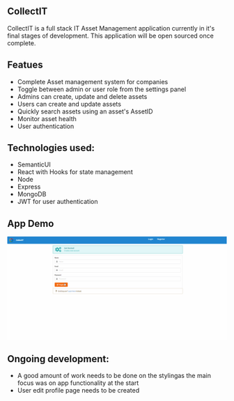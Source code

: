## CollectIT

CollectIT is a full stack IT Asset Management application currently in it's final stages of development. This application will be open sourced once complete.

## Featues
- Complete Asset management system for companies
- Toggle between admin or user role from the settings panel
- Admins can create, update and delete assets
- Users can create and update assets
- Quickly search assets using an asset's AssetID
- Monitor asset health
- User authentication



## Technologies used:

- SemanticUI
- React with Hooks for state management
- Node
- Express
- MongoDB
- JWT for user authentication

## App Demo

![](CollectIT.gif)

## Ongoing development:

- A good amount of work needs to be done on the stylingas the main focus was on app functionality at the start
- User edit profile page needs to be created
